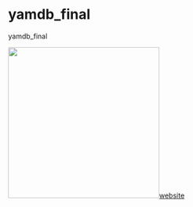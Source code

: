 # yamdb_final
yamdb_final

<img aling="left" width="308px" src="https://docs.github.com/assets/cb-6722/images/help/repository/actions-workflow-status-badge.png" />[website](https://github.com/huppa_fp/yamdb_final/workflows/yamdb_workflow.yml/badge.svg)